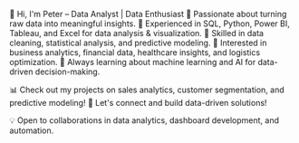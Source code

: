👋 Hi, I'm Peter – Data Analyst | Data Enthusiast
🔹 Passionate about turning raw data into meaningful insights.
🔹 Experienced in SQL, Python, Power BI, Tableau, and Excel for data analysis & visualization.
🔹 Skilled in data cleaning, statistical analysis, and predictive modeling.
🔹 Interested in business analytics, financial data, healthcare insights, and logistics optimization.
🔹 Always learning about machine learning and AI for data-driven decision-making.

📊 Check out my projects on sales analytics, customer segmentation, and predictive modeling!
🚀 Let's connect and build data-driven solutions!

💡 Open to collaborations in data analytics, dashboard development, and automation.


